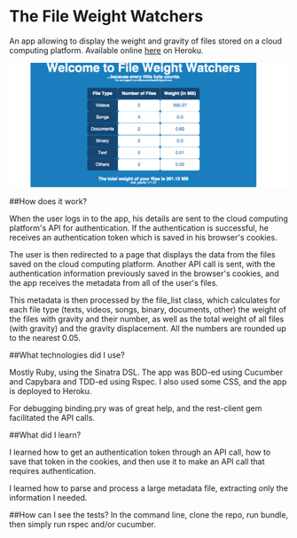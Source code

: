 # The File Weight Watchers
An app allowing to display the weight and gravity of files stored on a cloud computing platform. Available online [here](https://the-file-weight-watchers.herokuapp.com) on Heroku.

![SCREENSHOT](https://github.com/binaryberry/file-weight-watchers-2/blob/master/public/images/screenshot.png)

##How does it work?

When the user logs in to the app, his details are sent to the cloud computing platform's API for authentication. If the authentication is successful, he receives an authentication token which is saved in his browser's cookies.

The user is then redirected to a page that displays the data from the files saved on the cloud computing platform. Another API call is sent, with the authentication information previously saved in the browser's cookies, and the app receives the metadata from all of the user's files. 

This metadata is then processed by the file_list class, which calculates for each file type (texts, videos, songs, binary, documents, other) the weight of the files with gravity and their number, as well as the total weight of all files (with gravity) and the gravity displacement. All the numbers are rounded up to the nearest 0.05.


##What technologies did I use?

Mostly Ruby, using the Sinatra DSL. The app was BDD-ed using Cucumber and Capybara and TDD-ed using Rspec. I also used some CSS, and the app is deployed to Heroku. 

For debugging binding.pry was of great help, and the rest-client gem facilitated the API calls.

##What did I learn?

I learned how to get an authentication token through an API call, how to save that token in the cookies, and then use it to make an API call that requires authentication.

I learned how to parse and process a large metadata file, extracting only the information I needed.

##How can I see the tests?
In the command line, clone the repo, run bundle, then simply run rspec and/or cucumber.

